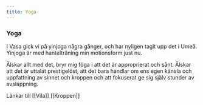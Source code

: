 ```yaml
---
title: Yoga
---
```


### Yoga

I Vasa gick vi på yinjoga några gånger, och har nyligen tagit upp det i Umeå. Yinjoga är med hantelträning min motionsform just nu.

Älskar allt med det, bryr mig föga i att det är approprierat och sånt. Älskar att det är uttalat prestigelöst, att det bara handlar om ens egen känsla och uppfattning av sinnet och kroppen och att fokuserat ge sig själv stunder av avslappning.

Länkar till [[Vila]] [[Kroppen]]